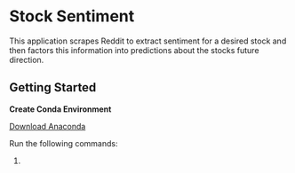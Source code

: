 # Stock Sentiment

This application scrapes Reddit to extract sentiment for a desired stock and then factors this information into predictions about the stocks future direction.



## Getting Started  
  
  **Create Conda Environment**  
  
  [Download Anaconda](https://www.anaconda.com/products/individual/get-started) 
  
  Run the following commands:  
  
  1) 
